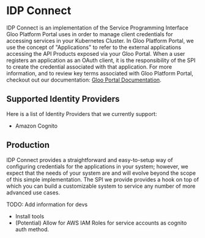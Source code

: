 # IDP Connect

IDP Connect is an implementation of the Service Programming Interface Gloo Platform Portal uses in order to manage client credentials for accessing services in your Kubernetes Cluster. In Gloo Platform Portal, we use the concept of "Applications" to refer to the external applications accessing the API Products exposed via your Gloo Portal. When a user registers an application as an OAuth client,
it is the responsibility of the SPI to create the credential associated with that application. For more information, and to review key terms associated with Gloo Platform Portal, checkout out our documentation: [Gloo Portal Documentation](https://docs.solo.io/gloo-portal/latest/).

## Supported Identity Providers

Here is a list of Identity Providers that we currently support:

* Amazon Cognito

## Production

IDP Connect provides a straightforward and easy-to-setup way of configuring credentials for the applications in your system; however,
 we expect that the needs of your system are and will evolve beyond the scope of this simple implementation. The SPI we provide provides a hook on top of which you can build a customizable system to service any number of more advanced use cases.

TODO: Add information for devs
* Install tools
* (Potential) Allow for AWS IAM Roles for service accounts as cognito auth method.